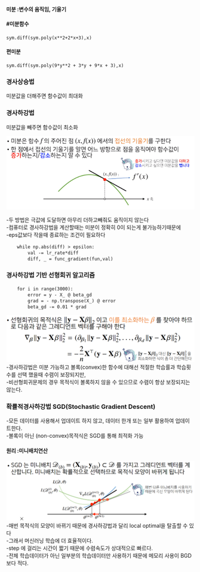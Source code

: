 #### 미분 :변수의 움직임, 기울기

#### #미분함수
    sym.diff(sym.poly(x**2+2*x+3),x)     

#### 편미분
    sym.diff(sym.poly(9*y**2 + 3*y + 9*x + 3),x) 

### 경사상승법
미분값을 더해주면 함수값이 최대화

### 경사하강법
미분값을 빼주면 함수값이 최소화

<img src="diff.png">

 -두 방법은 극값에 도달하면 아무리 더하고빼줘도 움직이지 않는다<br/>
 -컴퓨터로 경사하강법을 계산할때는 미분이 정확히 0이 되는게 불가능하기때문에<br/>
-eps값보다 작을때 종료하는 조건이 필요하다 <br/>

        while np.abs(diff) > epsilon:
            val -= lr_rate*diff
            diff, _ = func_gradient(fun,val)


### 경사하강법 기반 선형회귀 알고리즘

        for i in range(3000):
            error = y - X_ @ beta_gd
            grad = - np.transpose(X_) @ error
            beta_gd -= 0.01 * grad
            
<img src="bgd.PNG">
-경사하강법은 미분 가능하고 볼록(convex)한 함수에 대해선 적절한 학습률과 학습횟수를 선택 했을때 수렴이 보장되지만,<br/>
-비선형회귀문제의 경우 목적식이 볼록하지 않을 수 있으므로 수렴이 항상 보장되지는 않는다.<br/>


###  확률적경사하강법 SGD(Stochastic Gradient Descent)
-모든 데이터를 사용해서 업데이트 하지 않고, 데이터 한개 또는 일부 활용하여 업데이트한다.<br/>
-볼록이 아닌 (non-convex)목적식은 SGD를 통해 최적화 가능<br/>

#### 원리 :미니배치연산
<img src="sgd.PNG">
-매번 목적식의 모양이 바뀌기 때문에 경사하강법과 달리 local optimal을 탈출할 수 있다<br/>
-그래서 머신러닝 학습에 더 효율적이다.<br/>
-step 에 걸리는 시간이 짧기 때문에 수렴속도가 상대적으로 빠르다.<br/>
-전체 학습데이터가 아닌 일부분의 학습데이터만 사용하기 때문에 메모리 사용이 BGD 보다 적다.<br/>





